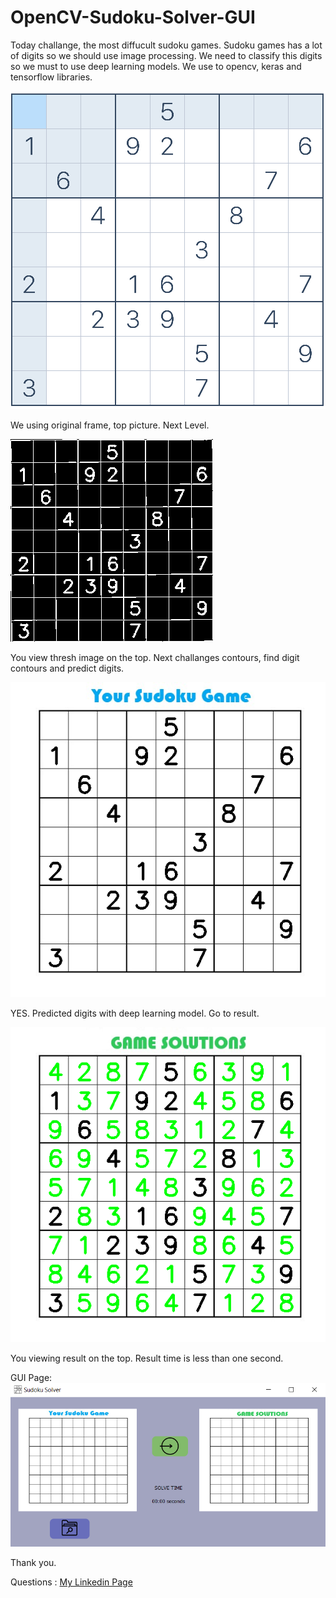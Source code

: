 # OpenCV-Sudoku-Solver-GUI
Today challange, the most diffucult sudoku games. Sudoku games has a lot of digits so we should use image processing. We need to classify this digits so we must to use deep learning models. We use to opencv, keras and tensorflow libraries. 

![](https://github.com/hhbulat/OpenCV-Sudoku-Solver-GUI/blob/main/solution_pics/original.png?raw=true)

We using original frame, top picture. Next Level.

![](https://github.com/hhbulat/OpenCV-Sudoku-Solver-GUI/blob/main/solution_pics/grid.png?raw=true)

You view thresh image on the top. Next challanges contours, find digit contours and predict digits.

![](https://github.com/hhbulat/OpenCV-Sudoku-Solver-GUI/blob/main/solution_pics/predict.png?raw=true)

YES. Predicted digits with deep learning model. Go to result. 

![](https://github.com/hhbulat/OpenCV-Sudoku-Solver-GUI/blob/main/solution_pics/solution.png?raw=true)

You viewing result on the top. Result time is less than one second. 

GUI Page:
![](https://github.com/hhbulat/OpenCV-Sudoku-Solver-GUI/blob/main/solution_pics/gui_empty_page.png?raw=true)

Thank you.


Questions : [My Linkedin Page](https://www.linkedin.com/in/hasan-hüseyin-bulat-1a2208170/)
